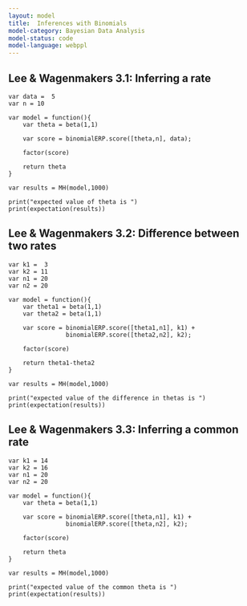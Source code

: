 ```yaml
---
layout: model
title: 	Inferences with Binomials
model-category: Bayesian Data Analysis
model-status: code
model-language: webppl
---
```


## Lee & Wagenmakers 3.1: Inferring a rate

~~~~
var data =  5
var n = 10

var model = function(){
	var theta = beta(1,1)

	var score = binomialERP.score([theta,n], data);

	factor(score)

	return theta
}

var results = MH(model,1000)

print("expected value of theta is ")
print(expectation(results))
~~~~

## Lee & Wagenmakers 3.2: Difference between two rates

~~~~
var k1 =  3
var k2 = 11
var n1 = 20
var n2 = 20

var model = function(){
	var theta1 = beta(1,1)
	var theta2 = beta(1,1)

	var score = binomialERP.score([theta1,n1], k1) + 
				binomialERP.score([theta2,n2], k2);

	factor(score)

	return theta1-theta2
}

var results = MH(model,1000)

print("expected value of the difference in thetas is ")
print(expectation(results))
~~~~

## Lee & Wagenmakers 3.3: Inferring a common rate

~~~~
var k1 = 14
var k2 = 16
var n1 = 20
var n2 = 20

var model = function(){
	var theta = beta(1,1)

	var score = binomialERP.score([theta,n1], k1) + 
				binomialERP.score([theta,n2], k2);

	factor(score)

	return theta
}

var results = MH(model,1000)

print("expected value of the common theta is ")
print(expectation(results))
~~~~






